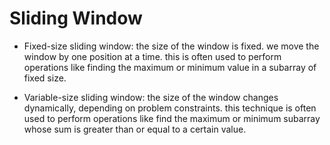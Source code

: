 # Sliding Window

- Fixed-size sliding window:
    the size of the window is fixed. we move the window by one position at a time.
    this is often used to perform operations like finding the maximum or minimum value in a subarray of fixed size.

- Variable-size sliding window:
    the size of the window changes dynamically, depending on problem constraints. 
    this technique is often used to perform operations like find the maximum or minimum subarray whose sum
    is greater than or equal to a certain value.

